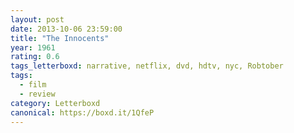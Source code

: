 ```yaml
---
layout: post 
date: 2013-10-06 23:59:00
title: "The Innocents"
year: 1961
rating: 0.6
tags_letterboxd: narrative, netflix, dvd, hdtv, nyc, Robtober
tags:
  - film
  - review
category: Letterboxd
canonical: https://boxd.it/1QfeP
---
```

